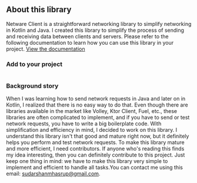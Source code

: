 ## About this library

Netware Client is a straightforward networking library to simplify networking in Kotlin and Java. I created this library to simplify the process of sending and receiving data between clients and servers. Please refer to the following documentation to learn how you can use this library in your project. [View the documentation](https://netwareclient.vercel.app/)

### Add to your project

```kotlin implementation("com.github.sudarshanmhasrup:netwareclient:0.0.1-alpha")
```

### Background story

When I was learning how to send network requests in Java and later on in Kotlin, I realized that there is no easy way to do that. Even though there are libraries available in the market like Volley, Ktor Client, Fuel, etc., these libraries are often complicated to implement, and if you have to send or test network requests, you have to write a big boilerplate code. With simplification and efficiency in mind, I decided to work on this library. I understand this library isn't that good and mature right now, but it definitely helps you perform and test network requests. To make this library mature and more efficient, I need contributors. If anyone who's reading this finds my idea interesting, then you can definitely contribute to this project. Just keep one thing in mind: we have to make this library very simple to implement and efficient to handle all tasks.You can contact me using this email: sudarshanmhasrup@gmail.com.
